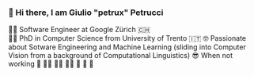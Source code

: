 ###  👋 Hi there, I am Giulio "petrux" Petrucci

👨‍💻 Software Engineer at Google Zürich 🇨🇭  
👨‍🎓 PhD in Computer Science from University of Trento 🇮🇹 
🤓 Passionate about Sotware Engineering and Machine Learning (sliding into Computer Vision from a background of Computational Linguistics)
😎 When not working 🚴 🏊‍♂️ 🏃‍♂️ 🤸‍♂️ 🥾 🎸 📖

